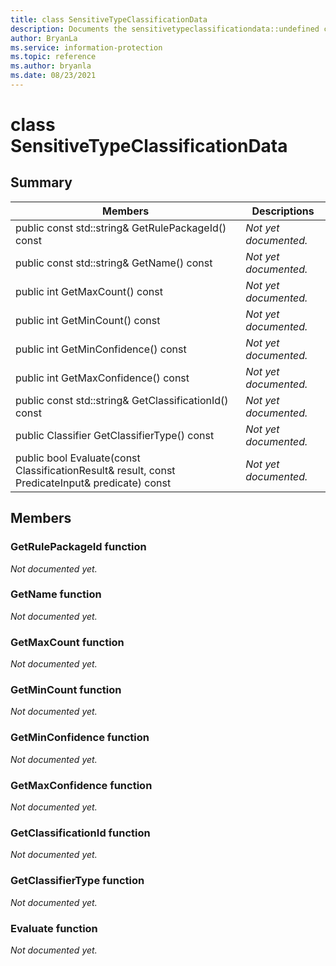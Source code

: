 ```yaml
---
title: class SensitiveTypeClassificationData 
description: Documents the sensitivetypeclassificationdata::undefined class of the Microsoft Information Protection (MIP) SDK.
author: BryanLa
ms.service: information-protection
ms.topic: reference
ms.author: bryanla
ms.date: 08/23/2021
---
```


# class SensitiveTypeClassificationData 
  
## Summary
 Members                        | Descriptions                                
--------------------------------|---------------------------------------------
public const std::string& GetRulePackageId() const  | _Not yet documented._
public const std::string& GetName() const  | _Not yet documented._
public int GetMaxCount() const  | _Not yet documented._
public int GetMinCount() const  | _Not yet documented._
public int GetMinConfidence() const  | _Not yet documented._
public int GetMaxConfidence() const  | _Not yet documented._
public const std::string& GetClassificationId() const  | _Not yet documented._
public Classifier GetClassifierType() const  | _Not yet documented._
public bool Evaluate(const ClassificationResult& result, const PredicateInput& predicate) const  | _Not yet documented._
  
## Members
  
### GetRulePackageId function
_Not documented yet._

  
### GetName function
_Not documented yet._

  
### GetMaxCount function
_Not documented yet._

  
### GetMinCount function
_Not documented yet._

  
### GetMinConfidence function
_Not documented yet._

  
### GetMaxConfidence function
_Not documented yet._

  
### GetClassificationId function
_Not documented yet._

  
### GetClassifierType function
_Not documented yet._

  
### Evaluate function
_Not documented yet._
